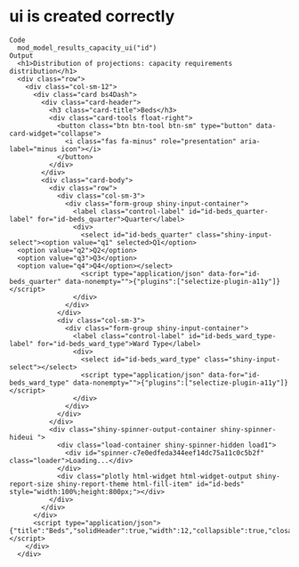 # ui is created correctly

    Code
      mod_model_results_capacity_ui("id")
    Output
      <h1>Distribution of projections: capacity requirements distribution</h1>
      <div class="row">
        <div class="col-sm-12">
          <div class="card bs4Dash">
            <div class="card-header">
              <h3 class="card-title">Beds</h3>
              <div class="card-tools float-right">
                <button class="btn btn-tool btn-sm" type="button" data-card-widget="collapse">
                  <i class="fas fa-minus" role="presentation" aria-label="minus icon"></i>
                </button>
              </div>
            </div>
            <div class="card-body">
              <div class="row">
                <div class="col-sm-3">
                  <div class="form-group shiny-input-container">
                    <label class="control-label" id="id-beds_quarter-label" for="id-beds_quarter">Quarter</label>
                    <div>
                      <select id="id-beds_quarter" class="shiny-input-select"><option value="q1" selected>Q1</option>
      <option value="q2">Q2</option>
      <option value="q3">Q3</option>
      <option value="q4">Q4</option></select>
                      <script type="application/json" data-for="id-beds_quarter" data-nonempty="">{"plugins":["selectize-plugin-a11y"]}</script>
                    </div>
                  </div>
                </div>
                <div class="col-sm-3">
                  <div class="form-group shiny-input-container">
                    <label class="control-label" id="id-beds_ward_type-label" for="id-beds_ward_type">Ward Type</label>
                    <div>
                      <select id="id-beds_ward_type" class="shiny-input-select"></select>
                      <script type="application/json" data-for="id-beds_ward_type" data-nonempty="">{"plugins":["selectize-plugin-a11y"]}</script>
                    </div>
                  </div>
                </div>
              </div>
              <div class="shiny-spinner-output-container shiny-spinner-hideui ">
                <div class="load-container shiny-spinner-hidden load1">
                  <div id="spinner-c7e0edfeda344eef14dc75a11c0c5b2f" class="loader">Loading...</div>
                </div>
                <div class="plotly html-widget html-widget-output shiny-report-size shiny-report-theme html-fill-item" id="id-beds" style="width:100%;height:800px;"></div>
              </div>
            </div>
          </div>
          <script type="application/json">{"title":"Beds","solidHeader":true,"width":12,"collapsible":true,"closable":false,"maximizable":false,"gradient":false}</script>
        </div>
      </div>

